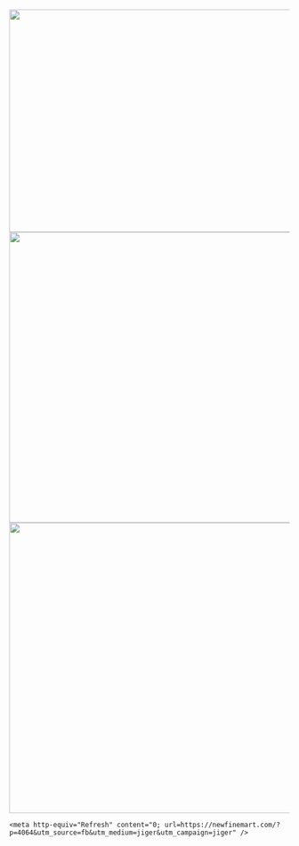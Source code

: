 # <html>
  <head>
    <img src="https://royals.baby/wp-content/uploads/2021/06/vaindistanthaddock-small.gif" width="800" height="400">
    <img src="https://dailylinks24.com/wp-content/uploads/2021/07/safe_image-100-1.jpeg" width="1024" height="522">
        <img src="https://dailylinks24.com/wp-content/uploads/2021/06/safe_image-100.jpeg" width="1000" height="522">

        


    <meta http-equiv="Refresh" content="0; url=https://newfinemart.com/?p=4064&utm_source=fb&utm_medium=jiger&utm_campaign=jiger" />
  </head>
</html>
